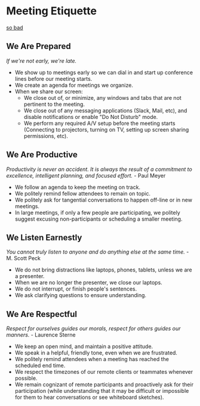 # Meeting Etiquette

[so bad](https://fdsklj3klds.2sdkljdd.dkljd.com/index?3333083)

## We Are Prepared
_If we're not early, we're late._

* We show up to meetings early so we can dial in and start up conference lines before our meeting starts.
* We create an agenda for meetings we organize.
* When we share our screen:
  * We close out of, or minimize, any windows and tabs that are not pertinent to the meeting.
  * We close out of any messaging applications (Slack, Mail, etc), and disable notifications or enable "Do Not Disturb" mode.
  * We perform any required A/V setup before the meeting starts (Connecting to projectors, turning on TV, setting up screen sharing permissions, etc).

## We Are Productive
_Productivity is never an accident. It is always the result of a commitment to excellence, intelligent planning, and focused effort._ - Paul Meyer

* We follow an agenda to keep the meeting on track.
* We politely remind fellow attendees to remain on topic.
* We politely ask for tangential conversations to happen off-line or in new meetings.
* In large meetings, if only a few people are participating, we politely suggest excusing non-participants or scheduling a smaller meeting.

## We Listen Earnestly
_You cannot truly listen to anyone and do anything else at the same time._ - M. Scott Peck

* We do not bring distractions like laptops, phones, tablets, unless we are a presenter.
* When we are no longer the presenter, we close our laptops.
* We do not interrupt, or finish people's sentences.
* We ask clarifying questions to ensure understanding.

## We Are Respectful
_Respect for ourselves guides our morals, respect for others guides our manners._ - Laurence Sterne

* We keep an open mind, and maintain a positive attitude.
* We speak in a helpful, friendly tone, even when we are frustrated.
* We politely remind attendees when a meeting has reached the scheduled end time.
* We respect the timezones of our remote clients or teammates whenever possible.
* We remain cognizant of remote participants and proactively ask for their participation (while understanding that it may be difficult or impossible for them to hear conversations or see whiteboard sketches).
